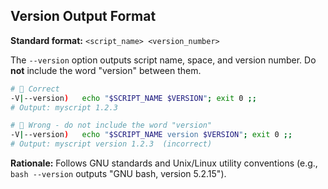 ## Version Output Format

**Standard format:** `<script_name> <version_number>`

The `--version` option outputs script name, space, and version number. Do **not** include the word "version" between them.

```bash
#  Correct
-V|--version)   echo "$SCRIPT_NAME $VERSION"; exit 0 ;;
# Output: myscript 1.2.3

#  Wrong - do not include the word "version"
-V|--version)   echo "$SCRIPT_NAME version $VERSION"; exit 0 ;;
# Output: myscript version 1.2.3  (incorrect)
```

**Rationale:** Follows GNU standards and Unix/Linux utility conventions (e.g., `bash --version` outputs "GNU bash, version 5.2.15").
